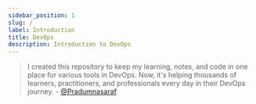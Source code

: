 ```yaml
---
sidebar_position: 1
slug: /
label: Introduction
title: DevOps
description: Introduction to DevOps
---
```




> I created this repository to keep my learning, notes, and code in one place for various tools in DevOps. Now, it's helping thousands of learners, practitioners, and professionals every day in their DevOps journey. - [@Pradumnasaraf](https://github.com/Pradumnasaraf)

